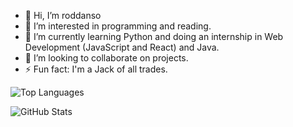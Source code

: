 - 👋 Hi, I’m roddanso
- 👀 I’m interested in programming and reading.
- 🌱 I’m currently learning Python and doing an internship in Web Development (JavaScript and React) and Java.
- 💞️ I’m looking to collaborate on projects.
- ⚡ Fun fact: I'm a Jack of all trades.

<!---
1CodeADay/1CodeADay is a ✨ special ✨ repository because its `README.md` (this file) appears on your GitHub profile.
You can click the Preview link to take a look at your changes.
--->
![Top Languages](https://github-readme-stats.vercel.app/api/top-langs/?username=1CodeADay&layout=compact&theme=radical&v=1)

![GitHub Stats](https://github-readme-stats.vercel.app/api?username=1CodeADay&show_icons=true&theme=radical)
